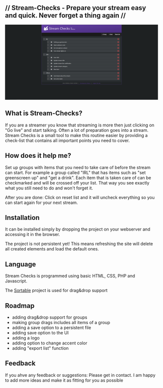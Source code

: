 ## // Stream-Checks - Prepare your stream easy and quick. Never forget a thing again //

![promotion image 1](https://github.com/TheFoxStudio/stream-checks/blob/main/img/promo/promo1.PNG "promotion image 1")

## What is Stream-Checks?

If you are a streamer you know that streaming is more then just clicking on "Go live" and start talking. Often a lot of preparation goes into a stream.
Stream Checks is a small tool to make this routine easier by providing a check-list that contains all important points you need to cover.


## How does it help me?

Set up groups with items that you need to take care of before the stream can start.
For example a group called "IRL" that has items such as "set greenscreen up" and "get a drink".
Each item that is taken care of can be checkmarked and will be crossed off your list.
That way you see exactly what you still need to do and won't forget it.

After you are done: Click on reset list and it will uncheck everything so you can start again for your next stream.

## Installation

It can be installed simply by dropping the project on your webserver and accessing it in the browser.

The project is not persistent yet! This means refreshing the site will delete all created elements and load the default ones.

## Language

Stream Checks is programmed using basic HTML, CSS, PHP and Javascript.

The [Sortable](https://github.com/SortableJS/sortablejs) project is used for drag&drop support

## Roadmap

- adding drag&drop support for groups
- making group drags includes all items of a group
- adding a save option to a persistent file
- adding save option to the UI
- adding a logo
- adding option to change accent color
- adding "export list" function

## Feedback

If you ahve any feedback or suggestions: Please get in contact. I am happy to add more ideas and make it as fitting for you as possible



